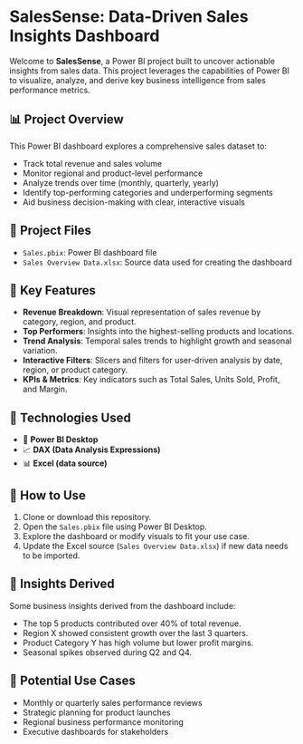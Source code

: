# SalesSense: Data-Driven Sales Insights Dashboard

Welcome to **SalesSense**, a Power BI project built to uncover actionable insights from sales data. This project leverages the capabilities of Power BI to visualize, analyze, and derive key business intelligence from sales performance metrics.

## 📊 Project Overview

This Power BI dashboard explores a comprehensive sales dataset to:

- Track total revenue and sales volume
- Monitor regional and product-level performance
- Analyze trends over time (monthly, quarterly, yearly)
- Identify top-performing categories and underperforming segments
- Aid business decision-making with clear, interactive visuals

## 📁 Project Files

- `Sales.pbix`: Power BI dashboard file
- `Sales Overview Data.xlsx`: Source data used for creating the dashboard

## 🧩 Key Features

- **Revenue Breakdown**: Visual representation of sales revenue by category, region, and product.
- **Top Performers**: Insights into the highest-selling products and locations.
- **Trend Analysis**: Temporal sales trends to highlight growth and seasonal variation.
- **Interactive Filters**: Slicers and filters for user-driven analysis by date, region, or product category.
- **KPIs & Metrics**: Key indicators such as Total Sales, Units Sold, Profit, and Margin.

## 📌 Technologies Used

- 🧠 **Power BI Desktop**
- 📈 **DAX (Data Analysis Expressions)**
- 📊 **Excel (data source)**

## 🚀 How to Use

1. Clone or download this repository.
2. Open the `Sales.pbix` file using Power BI Desktop.
3. Explore the dashboard or modify visuals to fit your use case.
4. Update the Excel source (`Sales Overview Data.xlsx`) if new data needs to be imported.

## 🧠 Insights Derived

Some business insights derived from the dashboard include:

- The top 5 products contributed over 40% of total revenue.
- Region X showed consistent growth over the last 3 quarters.
- Product Category Y has high volume but lower profit margins.
- Seasonal spikes observed during Q2 and Q4.

## 📌 Potential Use Cases

- Monthly or quarterly sales performance reviews
- Strategic planning for product launches
- Regional business performance monitoring
- Executive dashboards for stakeholders
